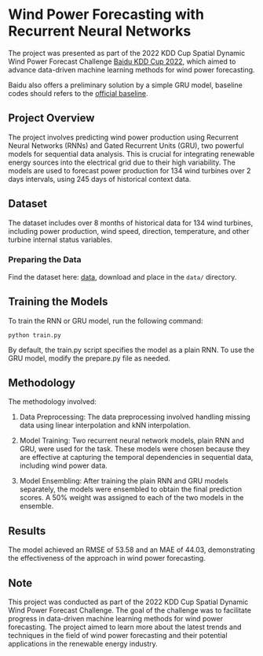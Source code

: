 # Wind Power Forecasting with Recurrent Neural Networks

The project was presented as part of the 2022 KDD Cup Spatial Dynamic Wind Power Forecast Challenge [Baidu KDD Cup 2022](https://aistudio.baidu.com/aistudio/competition/detail/152/0/introduction), which aimed to advance data-driven machine learning methods for wind power forecasting.

Baidu also offers a preliminary solution by a simple GRU model, baseline codes should refers to the [official baseline](https://github.com/PaddlePaddle/PGL/tree/main/examples/kddcup2022/wpf_baseline).

## Project Overview

The project involves predicting wind power production using Recurrent Neural Networks (RNNs) and Gated Recurrent Units (GRU), two powerful models for sequential data analysis. This is crucial for integrating renewable energy sources into the electrical grid due to their high variability. The models are used to forecast power production for 134 wind turbines over 2 days intervals, using 245 days of historical context data.

## Dataset
The dataset includes over 8 months of historical data for 134 wind turbines, including power production, wind speed, direction, temperature, and other turbine internal status variables. 

### Preparing the Data
Find the dataset here: [data](https://aistudio.baidu.com/aistudio/competition/detail/152/0/datasets), download and place in the `data/` directory.


## Training the Models
To train the RNN or GRU model, run the following command:

```shell
python train.py
```

By default, the train.py script specifies the model as a plain RNN. To use the GRU model, modify the prepare.py file as needed.

## Methodology

The methodology involved:

1. Data Preprocessing: The data preprocessing involved handling missing data using linear interpolation and kNN interpolation.

2. Model Training: Two recurrent neural network models, plain RNN and GRU, were used for the task. These models were chosen because they are effective at capturing the temporal dependencies in sequential data, including wind power data. 

3. Model Ensembling: After training the plain RNN and GRU models separately, the models were ensembled to obtain the final prediction scores. A 50% weight was assigned to each of the two models in the ensemble.

## Results

The model achieved an RMSE of 53.58 and an MAE of 44.03, demonstrating the effectiveness of the approach in wind power forecasting.

## Note

This project was conducted as part of the 2022 KDD Cup Spatial Dynamic Wind Power Forecast Challenge. The goal of the challenge was to facilitate progress in data-driven machine learning methods for wind power forecasting. The project aimed to learn more about the latest trends and techniques in the field of wind power forecasting and their potential applications in the renewable energy industry.


